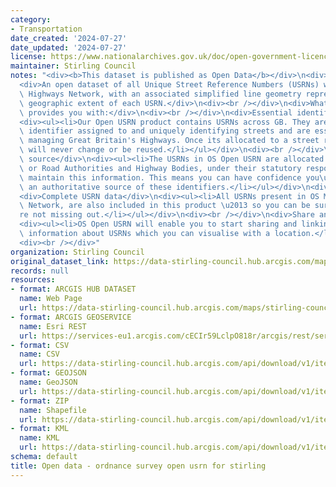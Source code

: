 ```yaml
---
category:
- Transportation
date_created: '2024-07-27'
date_updated: '2024-07-27'
license: https://www.nationalarchives.gov.uk/doc/open-government-licence/version/3/
maintainer: Stirling Council
notes: "<div><b>This dataset is published as Open Data</b></div>\n<div><br /></div>\n\
  <div>An open dataset of all Unique Street Reference Numbers (USRNs) within OS MasterMap\
  \ Highways Network, with an associated simplified line geometry representing the\
  \ geographic extent of each USRN.</div>\n<div><br /></div>\n<div>What OS Open USRN\
  \ provides you with:</div>\n<div><br /></div>\n<div>Essential identifiers for streets</div>\n\
  <div><ul><li>Our Open USRN product contains USRNs across GB. They are the authoritative\
  \ identifier assigned to and uniquely identifying streets and are essential for\
  \ managing Great Britain's Highways. Once its allocated to a street record, a USRN\
  \ will never change or be reused.</li></ul></div>\n<div><br /></div>\n<div>Authoritative\
  \ source</div>\n<div><ul><li>The USRNs in OS Open USRN are allocated by Highway\
  \ or Road Authorities and Highway Bodies, under their statutory responsibility to\
  \ maintain this information. This means you can have confidence you\u2019re accessing\
  \ an authoritative source of these identifiers.</li></ul></div>\n<div><br /></div>\n\
  <div>Complete USRN data</div>\n<div><ul><li>All USRNs present in OS MasterMap Highways\
  \ Network, are also included in this product \u2013 so you can be sure you\u2019\
  re not missing out.</li></ul></div>\n<div><br /></div>\n<div>Share and link data</div>\n\
  <div><ul><li>OS Open USRN will enable you to start sharing and linking together\
  \ information about USRNs which you can visualise with a location.</li></ul></div>\n\
  <div><br /></div>"
organization: Stirling Council
original_dataset_link: https://data-stirling-council.hub.arcgis.com/maps/stirling-council::open-data-ordnance-survey-open-usrn-for-stirling
records: null
resources:
- format: ARCGIS HUB DATASET
  name: Web Page
  url: https://data-stirling-council.hub.arcgis.com/maps/stirling-council::open-data-ordnance-survey-open-usrn-for-stirling
- format: ARCGIS GEOSERVICE
  name: Esri REST
  url: https://services-eu1.arcgis.com/cECIr59LclpO818r/arcgis/rest/services/open_data_ordnance_survey_open_usrn_stirling/FeatureServer/0
- format: CSV
  name: CSV
  url: https://data-stirling-council.hub.arcgis.com/api/download/v1/items/1feeba6f00f94efbb49db65e712a6fb4/csv?layers=0
- format: GEOJSON
  name: GeoJSON
  url: https://data-stirling-council.hub.arcgis.com/api/download/v1/items/1feeba6f00f94efbb49db65e712a6fb4/geojson?layers=0
- format: ZIP
  name: Shapefile
  url: https://data-stirling-council.hub.arcgis.com/api/download/v1/items/1feeba6f00f94efbb49db65e712a6fb4/shapefile?layers=0
- format: KML
  name: KML
  url: https://data-stirling-council.hub.arcgis.com/api/download/v1/items/1feeba6f00f94efbb49db65e712a6fb4/kml?layers=0
schema: default
title: Open data - ordnance survey open usrn for stirling
---
```

